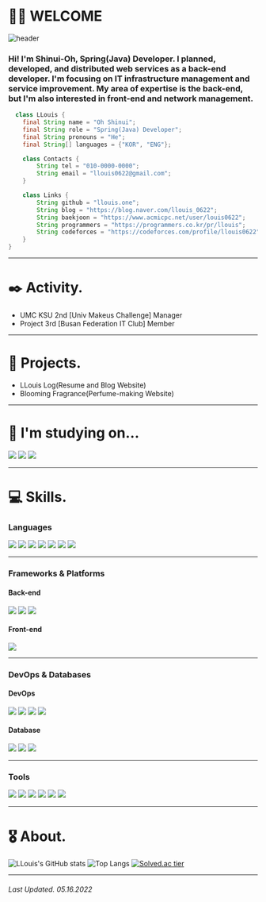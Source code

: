 # 👨‍💻 WELCOME

![header](https://capsule-render.vercel.app/api?type=waving&color=0:7FFFD4,100:1B1D1F&height=200&section=header&text=Shinui%20Oh(LLouis)&fontSize=60&animation=twinkling)

### Hi! I'm Shinui-Oh, Spring(Java) Developer. I planned, developed, and distributed web services as a back-end developer. I'm focusing on IT infrastructure management and service improvement. My area of expertise is the back-end, but I'm also interested in front-end and network management.

```java
  class LLouis {
    final String name = "Oh Shinui";
    final String role = "Spring(Java) Developer";
    final String pronouns = "He";
    final String[] languages = {"KOR", "ENG"};

    class Contacts {
        String tel = "010-0000-0000";
        String email = "llouis0622@gmail.com";
    }

    class Links {
        String github = "llouis.one";
        String blog = "https://blog.naver.com/llouis_0622";
        String baekjoon = "https://www.acmicpc.net/user/louis0622";
        String programmers = "https://programmers.co.kr/pr/llouis";
        String codeforces = "https://codeforces.com/profile/llouis0622";
    }
}
```

- - -

# ✒️ Activity.
- UMC KSU 2nd [Univ Makeus Challenge] Manager
- Project 3rd [Busan Federation IT Club] Member

- - -

# 📍 Projects.
- LLouis Log(Resume and Blog Website)
- Blooming Fragrance(Perfume-making Website)

- - -

# 📖 I'm studying on...
<img src="https://img.shields.io/badge/Node.js-339933?style=flat&logo=Node.js&logoColor=white"/> <img src="https://img.shields.io/badge/Django-092E20?style=flat&logo=Django&logoColor=white"/> <img src="https://img.shields.io/badge/Docker-2496ED?style=flat&logo=Docker&logoColor=white"/>

- - -

# 💻 Skills.
### Languages
<img src="https://img.shields.io/badge/Java-007396?style=flat&logo=Java&logoColor=white"/> <img src="https://img.shields.io/badge/JavaScript-F7DF1E?style=flat&logo=JavaScript&logoColor=white"/> <img src="https://img.shields.io/badge/Python-3776AB?style=flat&logo=Python&logoColor=white"/> <img src="https://img.shields.io/badge/C++-00599C?style=flat&logo=C%2B%2B&logoColor=white"/> <img src="https://img.shields.io/badge/C-111324?style=flat&logo=C&logoColor=white"/> <img src="https://img.shields.io/badge/HTML5-E34F26?style=flat&logo=HTML5&logoColor=white"/> <img src="https://img.shields.io/badge/CSS3-1572B6?style=flat&logo=CSS3&logoColor=white"/>

- - -

### Frameworks & Platforms
#### Back-end
<img src="https://img.shields.io/badge/Spring-6DB33F?style=flat&logo=Spring&logoColor=white"/> <img src="https://img.shields.io/badge/Spring Boot-6DB33F?style=flat&logo=Spring Boot&logoColor=white"/> <img src="https://img.shields.io/badge/Spring Security-6DB33F?style=flat&logo=Spring Security&logoColor=white"/>

#### Front-end
<img src="https://img.shields.io/badge/React-61DAFB?style=flat&logo=React&logoColor=white"/>

- - -

### DevOps & Databases
#### DevOps
<img src="https://img.shields.io/badge/Amazon AWS-232F3E?style=flat&logo=Amazon AWS&logoColor=white"/> <img src="https://img.shields.io/badge/NGINX-009639?style=flat&logo=NGINX&logoColor=white"/> <img src="https://img.shields.io/badge/Git-F05032?style=flat&logo=Git&logoColor=white"/> <img src="https://img.shields.io/badge/GitHub-181717?style=flat&logo=GitHub&logoColor=white"/>

#### Database
<img src="https://img.shields.io/badge/MySQL-4479A1?style=flat&logo=MySQL&logoColor=white"/> <img src="https://img.shields.io/badge/SQLite-003B57?style=flat&logo=SQLite&logoColor=white"/> <img src="https://img.shields.io/badge/MariaDB-003545?style=flat&logo=MariaDB&logoColor=white"/>

- - -
### Tools
<img src="https://img.shields.io/badge/IntelliJ IDEA-000000?style=flat&logo=IntelliJ IDEA&logoColor=white"/> <img src="https://img.shields.io/badge/WebStorm-000000?style=flat&logo=WebStorm&logoColor=white"/> <img src="https://img.shields.io/badge/CLion-000000?style=flat&logo=CLion&logoColor=white"/> <img src="https://img.shields.io/badge/PyCharm-000000?style=flat&logo=PyCharm&logoColor=white"/> <img src="https://img.shields.io/badge/Visual Studio Code-007ACC?style=flat&logo=Visual Studio Code&logoColor=white"/> <img src="https://img.shields.io/badge/Eclipse IDE-2C2255?style=flat&logo=Eclipse IDE&logoColor=white"/> 

- - -

# 🎖️ About.
![LLouis's GitHub stats](https://github-readme-stats.vercel.app/api?username=Shinui-Oh&show_icons=true&theme=radical) 
![Top Langs](https://github-readme-stats.vercel.app/api/top-langs/?username=Shinui-Oh&layout=compact&theme=tokyonight) 
[![Solved.ac tier](http://mazassumnida.wtf/api/v2/generate_badge?boj=louis0622)](https://solved.ac/louis0622)

- - -
###### Last Updated. 05.16.2022
